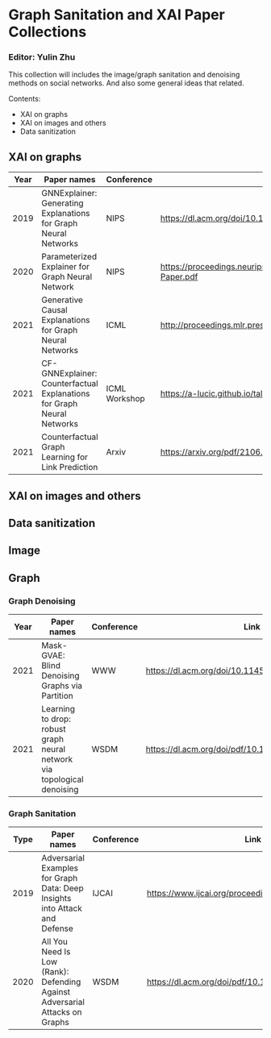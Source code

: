 # Graph Sanitation and XAI Paper Collections
### Editor: Yulin Zhu
This collection will includes the image/graph sanitation and denoising methods on social networks. And also some general ideas that related.  

Contents:
- XAI on graphs
- XAI on images and others
- Data sanitization 

## XAI on graphs

| Year | Paper names | Conference | Link | Issue |
| ------ | ------ | ------ | ------ | ------ | 
|2019|GNNExplainer: Generating Explanations for Graph Neural Networks|NIPS|https://dl.acm.org/doi/10.1145/3442381.3449899 |mutual information loss + edge mask|
|2020|Parameterized Explainer for Graph Neural Network|NIPS|https://proceedings.neurips.cc/paper/2020/file/e37b08dd3015330dcbb5d6663667b8b8-Paper.pdf|reparametrization trick + binary concrete distribution|
|2021|Generative Causal Explanations for Graph Neural Networks|ICML|http://proceedings.mlr.press/v139/lin21d/lin21d.pdf|Granger causality|
|2021|CF-GNNExplainer: Counterfactual Explanations for Graph Neural Networks|ICML Workshop|https://a-lucic.github.io/talks/ICML_HILL_cfgnn.pdf|Causal + edge mask|
|2021|Counterfactual Graph Learning for Link Prediction|Arxiv|https://arxiv.org/pdf/2106.02172.pdf|joint training: factual links + counterfactual links|

## XAI on images and others
## Data sanitization

## Image
## Graph
### Graph Denoising

| Year | Paper names | Conference | Link | Issue |
| ------ | ------ | ------ | ------ | ------ | 
| 2021 | Mask-GVAE: Blind Denoising Graphs via Partition | WWW | https://dl.acm.org/doi/10.1145/3442381.3449899 | mincut loss + masked gvae |
| 2021 | Learning to drop: robust graph neural network via topological denoising | WSDM | https://dl.acm.org/doi/pdf/10.1145/3437963.3441734 | learn denoising network to drop task-irrelevant edges |

### Graph Sanitation

| Type | Paper names | Conference |Link | Issue |
| ------ | ------ | ------| ------| ------|
| 2019 |Adversarial Examples for Graph Data: Deep Insights into Attack and Defense | IJCAI | https://www.ijcai.org/proceedings/2019/0669.pdf | GCN-Jaccard |
| 2020 |All You Need Is Low (Rank): Defending Against Adversarial Attacks on Graphs | WSDM | https://dl.acm.org/doi/pdf/10.1145/3336191.3371789 | GCN-SVD |
